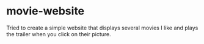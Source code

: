 # movie-website
Tried to create a simple website that displays several movies I like and plays the trailer when you click on their picture.
